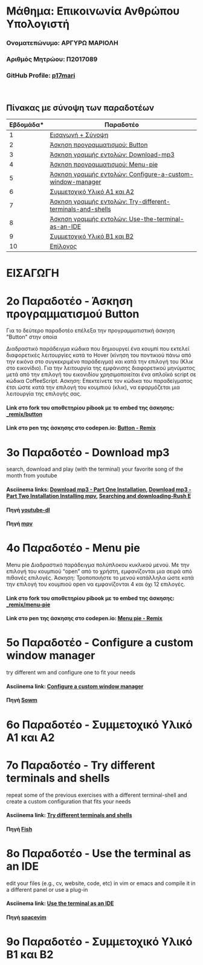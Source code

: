 # Μάθημα: Επικοινωνία Ανθρώπου Υπολογιστή

### Ονοματεπώνυμο: ΑΡΓΥΡΩ ΜΑΡΙΟΛΗ
### Αριθμός Μητρώου: Π2017089
### GitHub Profile: [p17mari](https://github.com/p17mari)

<br />

## Πίνακας με σύνοψη των παραδοτέων

| Εβδομάδα* | Παραδοτέο |
| --- | --- |
| 1 | [Εισαγωγή + Σύνοψη](#εισαγωγη) |
| 2 | [Άσκηση προγραμματισμού: Button](#2ο-Παραδοτέο---Button) |
| 3 | [Άσκηση γραμμής εντολών: Download-mp3](#3ο-Παραδοτέο---Download-mp3) |
| 4 | [Άσκηση προγραμματισμού: Menu-pie](#4ο-Παραδοτέο---Menu-pie) |
| 5 | [Άσκηση γραμμής εντολών: Configure-a-custom-window-manager](#5ο-Παραδοτέο---Configure-a-custom-window-manager) |
| 6 | [Συμμετοχικό Υλικό Α1 και Α2](#6ο-Παραδοτέο---Συμμετοχικό-Υλικό-Α1-και-Α2) |
| 7 | [Άσκηση γραμμής εντολών: Try-different-terminals-and-shells](#7ο-Παραδοτέο---Try-different-terminals-and-shells) |
| 8 | [Άσκηση γραμμής εντολών: Use-the-terminal-as-an-IDE](#8ο-Παραδοτέο---Use-the-terminal-as-an-IDE) |
| 9 | [Συμμετοχικό Υλικό Β1 και Β2 ](#9ο-Παραδοτέο---Συμμετοχικό-Υλικό-Β1-και-Β2) |
| 10 | [Επίλογος]() |


# ΕΙΣΑΓΩΓΗ


# 2ο Παραδοτέο - Άσκηση προγραμματισμού Button

Για το δεύτερο παραδοτέο επέλεξα την προγραμματιστική άσκηση "Button" στην οποία 

Διαδραστικό παράδειγμα κώδικα που δημιουργεί ένα κουμπί που εκτελεί διαφορετικές λειτουργίες κατά το Hover (κίνηση του ποντικιού πάνω από την εικόνα στο συγκεκριμένο παράδειγμα) και κατά την επιλογή του (Κλικ στο εικονίδιο). Για την λειτουργία της εμφάνισης διαφορετικού μηνύματος μετά από την επιλογή του εικονιδίου χρησιμοποιείται ένα απλοϊκό script σε κώδικα CoffeeScript.
Ασκηση: Επεκτείνετε τον κώδικα του παραδείγματος έτσι ώστε κατά την επιλογή του κουμπιού (κλικ), να εφαρμόζεται μια λειτουργία της επιλογής σας.

#### Link στο fork του αποθετηρίου pibook με το embed της άσκησης: [_remix/button](https://github.com/p17mari/site/blob/master/_remix/button.md)

#### Link στο pen της άσκησης στο codepen.io: [Button - Remix](https://codepen.io/p17mari/pen/YzQpMyX)

# 3ο Παραδοτέο - Download mp3

search, download and play (with the terminal) your favorite song of the month from youtube

#### Asciinema links:  [Download mp3 - Part One Installation](https://asciinema.org/a/435220), [Download mp3 - Part Two Installation Installing mpv](https://asciinema.org/a/435223), [Searching and downloading-Rush E](https://asciinema.org/a/435237)
#### Πηγή [youtube-dl](https://github.com/ytdl-org/youtube-dl)
#### Πηγή [mpv](https://github.com/mpv-player/mpv)

# 4ο Παραδοτέο - Menu pie

Menu pie
Διαδραστικό παράδειγμα πολύπλοκου κυκλικού μενού. Με την επιλογή του κουμπιού “open” από το χρήστη, εμφανίζονται μια σειρά από πιθανές επιλογές.
Άσκηση: Τροποποιήστε το μενού κατάλληλα ώστε κατά την επιλογή του κουμπιού open να εμφανίζονται 4 και όχι 12 επιλογές.

#### Link στο fork του αποθετηρίου pibook με το embed της άσκησης: [_remix/menu-pie](https://github.com/p17mari/site/blob/master/_remix/menu-pie.md)

#### Link στο pen της άσκησης στο codepen.io: [Menu pie - Remix](https://codepen.io/p17mari/pen/QWgOdga)

# 5ο Παραδοτέο - Configure a custom window manager

try different wm and configure one to fit your needs

#### Asciinema link: [Configure a custom window manager](https://asciinema.org/a/435914)
#### Πηγή [Sowm](https://github.com/dylanaraps/sowm)

# 6ο Παραδοτέο - Συμμετοχικό Υλικό Α1 και Α2
# 7ο Παραδοτέο - Try different terminals and shells

repeat some of the previous exercises with a different terminal-shell and create a custom configuration that fits your needs

#### Asciinema link: [Try different terminals and shells](https://asciinema.org/a/435900)
#### Πηγή [Fish](https://fishshell.com)
# 8ο Παραδοτέο - Use the terminal as an IDE 

edit your files (e.g., cv, website, code, etc) in vim or emacs and compile it in a different panel or use a plug-in
#### Asciinema link: [Use the terminal as an IDE](https://asciinema.org/a/435733)
#### Πηγή [spacevim](https://spacevim.org)

# 9ο Παραδοτέο - Συμμετοχικό Υλικό Β1 και Β2
